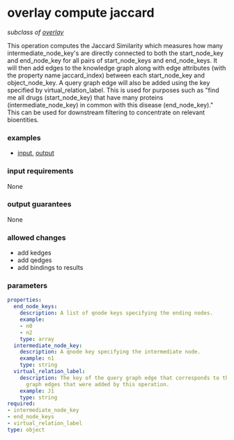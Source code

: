 # overlay compute jaccard

_subclass of [overlay](./overlay.md)_

This operation computes the Jaccard Similarity which measures how many intermediate_node_key's are directly connected to both the start_node_key and end_node_key for all pairs of start_node_keys and end_node_keys. It will then add edges to the knowledge graph along with edge attributes (with the property name jaccard_index) between each start_node_key and object_node_key. A query graph edge will also be added using the key specified by virtual_relation_label. This is used for purposes such as "find me all drugs (start_node_key) that have many proteins (intermediate_node_key) in common with this disease (end_node_key)." This can be used for downstream filtering to concentrate on relevant bioentities.

### examples

- [input](../examples/overlay/messages/09_input_jaccard.json), [output](../examples/overlay/messages/10_output_jaccard.json)

### input requirements

None

### output guarantees

None

### allowed changes

- add kedges
- add qedges
- add bindings to results

### parameters

```yaml
properties:
  end_node_keys:
    description: A list of qnode keys specifying the ending nodes.
    example:
    - n0
    - n2
    type: array
  intermediate_node_key:
    description: A qnode key specifying the intermediate node.
    example: n1
    type: string
  virtual_relation_label:
    description: The key of the query graph edge that corresponds to the knowledge
      graph edges that were added by this operation.
    example: J1
    type: string
required:
- intermediate_node_key
- end_node_keys
- virtual_relation_label
type: object
```
